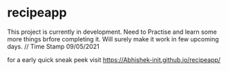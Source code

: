 # recipeapp
This project is currently in development.
Need to Practise and learn some more things brfore completing it.
Will surely make it work in few upcoming days.
// Time Stamp 09/05/2021 

for a early quick sneak peek visit 
https://Abhishek-init.github.io/recipeapp/

